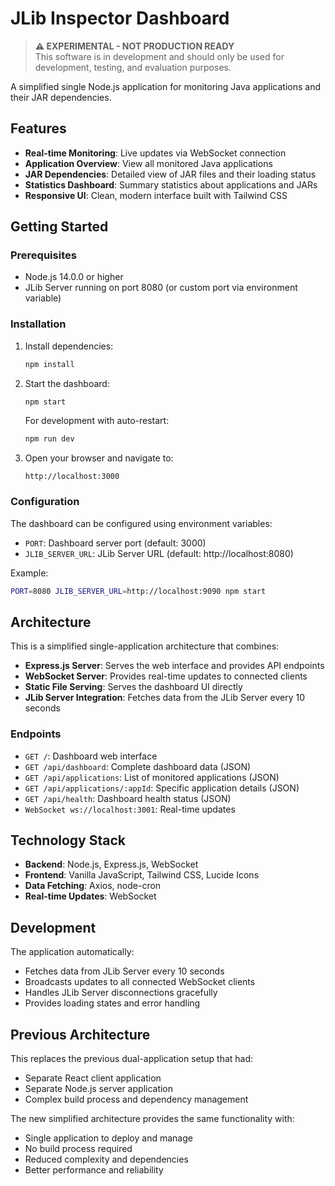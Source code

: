 # JLib Inspector Dashboard

> **⚠️ EXPERIMENTAL - NOT PRODUCTION READY**  
> This software is in development and should only be used for development, testing, and evaluation purposes.

A simplified single Node.js application for monitoring Java applications and their JAR dependencies.

## Features

- **Real-time Monitoring**: Live updates via WebSocket connection
- **Application Overview**: View all monitored Java applications
- **JAR Dependencies**: Detailed view of JAR files and their loading status
- **Statistics Dashboard**: Summary statistics about applications and JARs
- **Responsive UI**: Clean, modern interface built with Tailwind CSS

## Getting Started

### Prerequisites

- Node.js 14.0.0 or higher
- JLib Server running on port 8080 (or custom port via environment variable)

### Installation

1. Install dependencies:
   ```bash
   npm install
   ```

2. Start the dashboard:
   ```bash
   npm start
   ```

   For development with auto-restart:
   ```bash
   npm run dev
   ```

3. Open your browser and navigate to:
   ```
   http://localhost:3000
   ```

### Configuration

The dashboard can be configured using environment variables:

- `PORT`: Dashboard server port (default: 3000)
- `JLIB_SERVER_URL`: JLib Server URL (default: http://localhost:8080)

Example:
```bash
PORT=8080 JLIB_SERVER_URL=http://localhost:9090 npm start
```

## Architecture

This is a simplified single-application architecture that combines:

- **Express.js Server**: Serves the web interface and provides API endpoints
- **WebSocket Server**: Provides real-time updates to connected clients
- **Static File Serving**: Serves the dashboard UI directly
- **JLib Server Integration**: Fetches data from the JLib Server every 10 seconds

### Endpoints

- `GET /`: Dashboard web interface
- `GET /api/dashboard`: Complete dashboard data (JSON)
- `GET /api/applications`: List of monitored applications (JSON)
- `GET /api/applications/:appId`: Specific application details (JSON)
- `GET /api/health`: Dashboard health status (JSON)
- `WebSocket ws://localhost:3001`: Real-time updates

## Technology Stack

- **Backend**: Node.js, Express.js, WebSocket
- **Frontend**: Vanilla JavaScript, Tailwind CSS, Lucide Icons
- **Data Fetching**: Axios, node-cron
- **Real-time Updates**: WebSocket

## Development

The application automatically:
- Fetches data from JLib Server every 10 seconds
- Broadcasts updates to all connected WebSocket clients
- Handles JLib Server disconnections gracefully
- Provides loading states and error handling

## Previous Architecture

This replaces the previous dual-application setup that had:
- Separate React client application
- Separate Node.js server application
- Complex build process and dependency management

The new simplified architecture provides the same functionality with:
- Single application to deploy and manage
- No build process required
- Reduced complexity and dependencies
- Better performance and reliability

